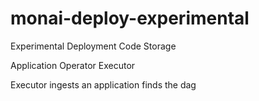# monai-deploy-experimental
Experimental Deployment Code Storage



Application
Operator
Executor

Executor ingests an application
finds the dag
